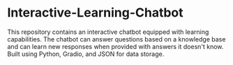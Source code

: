 # Interactive-Learning-Chatbot
This repository contains an interactive chatbot equipped with learning capabilities. The chatbot can answer questions based on a knowledge base and can learn new responses when provided with answers it doesn't know. Built using Python, Gradio, and JSON for data storage.
